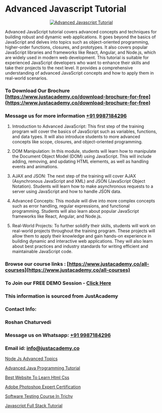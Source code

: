 # Advanced Javascript Tutorial

<p align="center">
  <a href="https://justacademy.co/course-detail/javascript-training">
    <img src="https://justacademy.co/storage2/course_image/1676636853_course_image.webp" alt="Advanced Javascript Tutorial">
  </a>
</p>


Advanced JavaScript tutorial covers advanced concepts and techniques for building robust and dynamic web applications. It goes beyond the basics of JavaScript and delves into topics such as object-oriented programming, higher-order functions, closures, and prototypes. It also covers popular JavaScript libraries and frameworks like React, Angular, and Node.js, which are widely used in modern web development. This tutorial is suitable for experienced JavaScript developers who want to enhance their skills and take their projects to the next level. It provides a comprehensive understanding of advanced JavaScript concepts and how to apply them in real-world scenarios. 
### To Download Our Brochure [https://www.justacademy.co/download-brochure-for-free](https://www.justacademy.co/download-brochure-for-free)
### Message us for more information [+91 9987184296](https://api.whatsapp.com/send?phone=919987184296)
1) Introduction to Advanced JavaScript: This first step of the training program will cover the basics of JavaScript such as variables, functions, and data types. It will also introduce students to more advanced concepts like scope, closures, and object-oriented programming.

2) DOM Manipulation: In this module, students will learn how to manipulate the Document Object Model (DOM) using JavaScript. This will include adding, removing, and updating HTML elements, as well as handling events and animations.

3) AJAX and JSON: The next step of the training will cover AJAX (Asynchronous JavaScript and XML) and JSON (JavaScript Object Notation). Students will learn how to make asynchronous requests to a server using JavaScript and how to handle JSON data.

4) Advanced Concepts: This module will dive into more complex concepts such as error handling, regular expressions, and functional programming. Students will also learn about popular JavaScript frameworks like React, Angular, and Node.js.

5) Real-World Projects: To further solidify their skills, students will work on real-world projects throughout the training program. These projects will allow them to apply their knowledge and gain hands-on experience in building dynamic and interactive web applications. They will also learn about best practices and industry standards for writing efficient and maintainable JavaScript code.

### Browse our course links : [https://www.justacademy.co/all-courses](https://www.justacademy.co/all-courses) 
### To Join our FREE DEMO Session - [Click Here](https://www.justacademy.co/register-for-course-demo)


### This information is sourced from JustAcademy
### Contact Info:
### Roshan Chaturvedi
### Message us on Whatsapp: [+91 9987184296](https://api.whatsapp.com/send?phone=919987184296)
### Email id: [info@justacademy.co](mailto:info@justacademy.co)
                
[Node Js Advanced Topics](https://www.linkedin.com/pulse/node-js-advanced-topics-justacademy-bay-area-v1ycc?trackingId=00A6ljLQ0mll2nZSLLyZ6g%3D%3D&lipi=urn%3Ali%3Apage%3Ad_flagship3_company_admin%3BA%2BceJxOfQEyVvKB2rfxduA%3D%3D)

[Advanced Java Programming Tutorial](https://www.linkedin.com/pulse/advanced-java-programming-tutorial-justacademy-kolkata-vehpe?trackingId=Z2prJ68nLsNKomI3BcVd8g%3D%3D&lipi=urn%3Ali%3Apage%3Ad_flagship3_company_admin%3B57ggr4WVTUuBeEA%2FxPy55A%3D%3D)

[Best Website To Learn Html Css](https://medium.com/@AkashSingh2052/best-website-to-learn-html-css-34a54d05ad73)

[Adobe Photoshop Expert Certification](https://medium.com/@mahi3106/adobe-photoshop-expert-certification-887e20322a3c)

[Software Testing Course In Trichy](https://justacademyin.github.io/justacademy/software-testing-course-in-trichy)

[Javascript Full Stack Tutorial](https://justacademyin.github.io/Articles/Javascript-Full-Stack-Tutorial)

